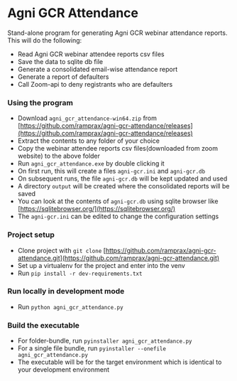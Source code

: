 # Agni GCR Attendance #

Stand-alone program for generating Agni GCR webinar attendance reports.
This will do the following:
* Read Agni GCR webinar attendee reports csv files
* Save the data to sqlite db file
* Generate a consolidated email-wise attendance report
* Generate a report of defaulters
* Call Zoom-api to deny registrants who are defaulters

### Using the program ###
* Download ```agni_gcr_attendance-win64.zip``` from [https://github.com/ramprax/agni-gcr-attendance/releases](https://github.com/ramprax/agni-gcr-attendance/releases)
* Extract the contents to any folder of your choice
* Copy the webinar attendee reports csv files(downloaded from zoom website) to the above folder
* Run ```agni_gcr_attendance.exe``` by double clicking it
* On first run, this will create a files ```agni-gcr.ini``` and ```agni-gcr.db```
* On subsequent runs, the file ```agni-gcr.db``` will be kept updated and used
* A directory `output` will be created where the consolidated reports will be saved
* You can look at the contents of ```agni-gcr.db``` using sqlite browser like [https://sqlitebrowser.org/](https://sqlitebrowser.org/)
* The ```agni-gcr.ini``` can be edited to change the configuration settings

### Project setup ###

* Clone project with ```git clone``` [https://github.com/ramprax/agni-gcr-attendance.git](https://github.com/ramprax/agni-gcr-attendance.git)
* Set up a virtualenv for the project and enter into the venv
* Run ```pip install -r dev-requirements.txt```

### Run locally in development mode ###

* Run ```python agni_gcr_attendance.py```

### Build the executable ###

* For folder-bundle, run ```pyinstaller agni_gcr_attendance.py```
* For a single file bundle, run ```pyinstaller --onefile agni_gcr_attendance.py```
* The executable will be for the target environment which is identical to your development environment

